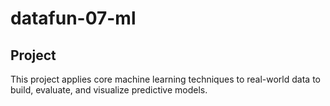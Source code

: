 # datafun-07-ml

## Project 

This project applies core machine learning techniques to real-world data to build, evaluate, and visualize predictive models.